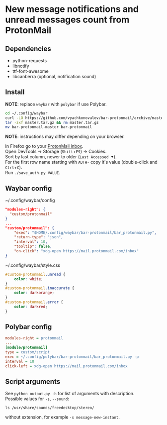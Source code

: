 # New message notifications and unread messages count from ProtonMail

## Dependencies

* python-requests
* libnotify
* ttf-font-awesome
* libcanberra (optional, notification sound)

## Install

**NOTE**: replace `waybar` with `polybar` if use Polybar.

```sh
cd ~/.config/waybar
curl -LO https://github.com/vyachkonovalov/bar-protonmail/archive/master.tar.gz
tar -zxf master.tar.gz && rm master.tar.gz
mv bar-protonmail-master bar-protonmail
```

**NOTE**: instructions may differ depending on your browser.

In Firefox go to your [ProtonMail inbox](https://mail.protonmail.com/inbox).  
Open DevTools -> Storage (`Shift`+`F9`) -> Cookies.  
Sort by last column, newer to older (`Last Accessed ⯆`).  
For the first row name starting with `AUTH-` copy it's value (double-click and `Ctrl`+`C`).  
Run `./save_auth.py VALUE`.

## Waybar config

~/.config/waybar/config
```json
"modules-right": {
  "custom/protonmail"
}
...
"custom/protonmail": {
    "exec": "$HOME/.config/waybar/bar-protonmail/bar_protonmail.py",
    "return-type": "json",
    "interval": 10,
    "tooltip": false,
    "on-click": "xdg-open https://mail.protonmail.com/inbox"
}
```
~/.config/waybar/style.css
```css
#custom-protonmail.unread {
    color: white;
}
#custom-protonmail.inaccurate {
    color: darkorange;
}
#custom-protonmail.error {
    color: darkred;
}
```

## Polybar config

```ini
modules-right = protonmail
...
[module/protonmail]
type = custom/script
exec = ~/.config/polybar/bar-protonmail/bar_protonmail.py -p
interval = 10
click-left = xdg-open https://mail.protonmail.com/inbox
```

## Script arguments

See `python output.py -h` for list of arguments with description.  
Possible values for `-s`, `--sound`:
```shell
ls /usr/share/sounds/freedesktop/stereo/
```
without extension, for example `-s message-new-instant`.
